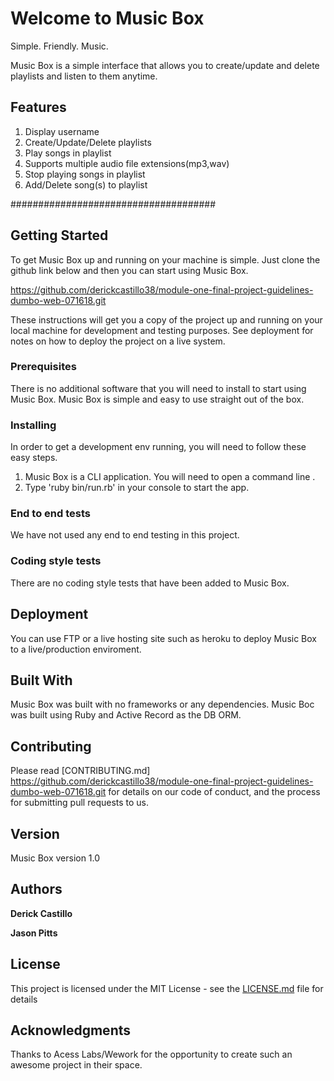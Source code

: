 # Welcome to Music Box

Simple. Friendly. Music.

Music Box is a simple interface that allows you to create/update and delete playlists and listen to them anytime.

## Features
1. Display username
2. Create/Update/Delete playlists
3. Play songs in playlist
4. Supports multiple audio file extensions(mp3,wav)
5. Stop playing songs in playlist
6. Add/Delete song(s) to playlist

#####################################


## Getting Started
To get Music Box up and running on your machine is simple. Just clone the github link below and then you can start using Music Box.

https://github.com/derickcastillo38/module-one-final-project-guidelines-dumbo-web-071618.git

These instructions will get you a copy of the project up and running on your local machine for development and testing purposes. See deployment for notes on how to deploy the project on a live system.

### Prerequisites

There is no additional software that you will need to install to start using Music Box. Music Box is simple and easy to use straight out of the box.


### Installing

In order to get a development env running, you will need to follow these easy steps.

1. Music Box is a CLI application. You will need to open a command line .
2. Type 'ruby bin/run.rb' in your console to start the app.




### End to end tests

We have not used any end to end testing in this project.



###  Coding style tests

There are no coding style tests that have been added to Music Box.

## Deployment

You can use FTP or a live hosting site such as heroku to deploy Music Box to a live/production enviroment.

## Built With
Music Box was built with no frameworks or any dependencies. Music Boc was built using Ruby and Active Record as the DB ORM.



## Contributing

Please read [CONTRIBUTING.md]
https://github.com/derickcastillo38/module-one-final-project-guidelines-dumbo-web-071618.git
for details on our code of conduct, and the process for submitting pull requests to us.

## Version

Music Box version 1.0

## Authors

**Derick Castillo**  

**Jason Pitts**

## License

This project is licensed under the MIT License - see the [LICENSE.md](LICENSE.md) file for details

## Acknowledgments
Thanks to Acess Labs/Wework for the opportunity to create such an awesome project in their space.
